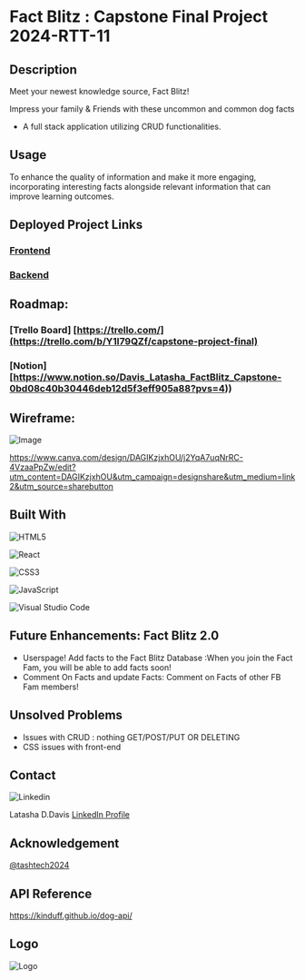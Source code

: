 # Fact Blitz : Capstone Final Project 2024-RTT-11

## Description
Meet your newest knowledge source, Fact Blitz!

Impress your family & Friends with these uncommon and common dog facts

* A full stack application utilizing CRUD functionalities. 

## Usage
To enhance the quality of information and make it more engaging, incorporating interesting facts alongside relevant information that can improve learning outcomes.

## Deployed Project Links
### [Frontend](https://github.com/tashtech2024/factblitz-frontend.git)

### [Backend](https://github.com/tashtech2024/factblitz-backend.git)

## Roadmap:
### [Trello Board] [https://trello.com/](https://trello.com/b/Y1I79QZf/capstone-project-final)
### [Notion] [https://www.notion.so/Davis_Latasha_FactBlitz_Capstone-0bd08c40b30446deb12d5f3eff905a88?pvs=4))

## Wireframe:

![Image](https://lh3.googleusercontent.com/pw/AP1GczOb_KnDj9p2g8BDz_o8X4Pjc7PVq80dMxH-DyQlLdGDRQjuiqmP_Oy442v4SBrpquz05GwbQxMx1JDVEc6D96nI_f5bd96rcs1laeMmPTB6gwryR4iAsnHOimxV_ZvbbTZ29w2POLFclt9CEjR8lL9l5rwkFqtlofH93ncJYx6Mh_yCUj8paTyorzPHgyRQ5UA9HaoyY-aSEuZMf1a0oz6Vs64g9qgM3P62Y_9tD6fCDtBGJtGGn3lQ2O-k9PXCkyK4LrZy-4W26upS0gVh9YMFVoXbHDa09JunXdbfTBalxu2HCXu0kWPcQa0KNdkbuAKpTi962jtPPu7rlax9a9K4q8JxkRu5ZF_f9jvLWJNFAhuc5d4ooXTEZ_tCNHOHYIp7m1L0mQVt3bExOl2iRwXXhOXNZz4N9oq7uSU2HM4lLHn1_rFUtPzasWmUualFCm-Y7JHTtrBecOS3GvXDNqyBR8bBZd5vmo7qh7kSEHS26wM_0XSmem9RewltBw6FXY2OLJHCJIGCsHaueRMaZRDEMER-oD3IWIqzyy6CCkpPkm8GvNkuJzUTbcxmC7bu8tvy-dzakwyYDooyg3FfdetRX56aSXW3D7ek0IWebiGKqTG4LVsEUdGY_UjtH9aRI5wMWMcs66umKIOxxcw68txvAl9F0VSMs36OLR-lrp8qwdPSYTGUFuHVHP18LL-jF7zRLThF5AF2sKf_Uk_z4A_Rah6Osy432b23N5J5IWjHB-22DKcoFZHKkks1PuWak27iRmcFf23Jognmt52PVsZe7-ZsJ7gztFRatvFBSL0SN3kHY6xxV7gQxKIgMkhvGyLxC817mY7QaTL5T08fzuPDjL_fIe1KSNZKdNHWVRuFmIRG28EEP1Uj_WY7nfATRREDXvcAqjmF0x37lZmLmU9A1X2wrLtAHvCwmVtE8HWSoxwHtSpMzJSwSB3hjru70BZdS2QAr-7202nMIL4KDtDyTjzjdu-c9Q=w1447-h814-s-no-gm?authuser=0)

https://www.canva.com/design/DAGIKzjxhOU/j2YqA7uqNrRC-4VzaaPpZw/edit?utm_content=DAGIKzjxhOU&utm_campaign=designshare&utm_medium=link2&utm_source=sharebutton

## Built With

![HTML5](https://img.shields.io/badge/html5-%23E34F26.svg?style=for-the-badge&logo=html5&logoColor=white)

![React](https://img.shields.io/badge/React-20232A?style=for-the-badge&logo=react&logoColor=61DAFB)

![CSS3](https://img.shields.io/badge/css3-%231572B6.svg?style=for-the-badge&logo=css3&logoColor=white)

![JavaScript](https://img.shields.io/badge/javascript-%23323330.svg?style=for-the-badge&logo=javascript&logoColor=%23F7DF1E)

![Visual Studio Code](https://img.shields.io/badge/Visual%20Studio%20Code-0078d7.svg?style=for-the-badge&logo=visual-studio-code&logoColor=white)

## Future Enhancements: Fact Blitz 2.0
* Userspage! Add facts to the Fact Blitz Database :When you join the Fact Fam, you will be able to add facts soon! 
* Comment On Facts and update Facts: Comment on Facts of other FB Fam members!

## Unsolved Problems
* Issues with CRUD : nothing GET/POST/PUT OR DELETING 
* CSS issues with front-end

## Contact
![Linkedin](https://img.shields.io/badge/LinkedIn-0077B5?style=for-the-badge&logo=linkedin&logoColor=white)    

Latasha D.Davis
[LinkedIn Profile](https://www.linkedin.com/in/latashaddavis/)

## Acknowledgement
[@tashtech2024](vhttps://github.com/tashtech2024)

## API Reference

https://kinduff.github.io/dog-api/

## Logo
![Logo]( https://lh3.googleusercontent.com/pw/AP1GczNcYGPSFhMm_LoZQVVACxn988N0EUKzUiMGTPhfdaKuEkX6iYZulDaRmsIMO1KXqD2LWj99EFNP9gyTs911ENxM8bCFYDYTu5zX5nmrMNBtBsFuf_Ze6E8tFsYDG1cy0dkU-DSGFdEJpyjG-UraMQHvxp-W8jhNUgeukC4LRYJcM5O8g_LW03fJPIr6VWKETh7Q_1mA7dqdNcvS2WKtxKkYprtu7H9bP9gRq6_jwepto-OpV-gq2mHkL4GT9V5FTgwpMsDsXHEoQJSFRfbDr7kl5Q3ABscn1JWlkYfpzY16LrlwN5cP96uJxsZADijKFbm9fe_xY2VcGtjy6nOYL7ykDH3db23hEbLlExbnSz1ejAwl2BTxI6-LBEBSneYf5mTqKvH9RidUGDVvhNEdYrnHbnX_6yqRzE4BxixCpsNUwqFJvkJJawZ0UWUu7_eAHwCtwcKDD0LtWW5Z5QOyrmIjSQGl35Y-eyJmwgZhPyZZmFhP90PsEsQhRJYZVmvRRGknUS6SZpSsT1-ZHQA4z44D8lBQSEmV389mJ6WthpsXdFLSwMU2kWNS2RdrRJzN6g3xvR71RItmokhgXG1mvlMlBmepqtAhAD28ZDse4Mj0E-YQB4si2NoKz_KvcMiZh055KicmvzvQ-H39bCtXg6Zo3idNcKc6bVIl8l2rNeNjoZUUnn-5X_L9FpR4taBGSGphIFa38PVW273W4fbA6bG8irQpisXbz0rMBq1s3hOTr13q32JHjG4im-6aIxbB4DVMeV5tRgOtvAM5COT8FHL94FT0j0tIS458ZgBoMIw5hskl1zyUHhSQ-geoXP7u1yA1Ps1yQmn4QMN_RcGcziG2ZlIbr1Z1J9oYew8OL0fXrwzD7Bmzcnlh22Riz4OQSPI4jYk-HGWL8zChtYOMqa1QTjcOvb4noaJzBOauj8kTdmX05XPZ40QGC4W41l1UDisA4wv8szboxQeVj9JlDAxuH8AipkzQGw=w789-h393-s-no-gm?authuser=0)



